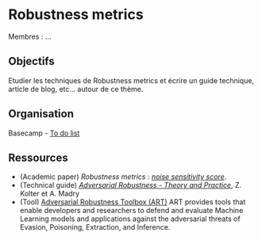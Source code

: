 # Robustness metrics

Membres : ...

## Objectifs 

Etudier les techniques de Robustness metrics et écrire un guide technique, article de blog, etc... autour de ce thème. 

## Organisation

Basecamp - [To do list](https://3.basecamp.com/4862987/buckets/18881058/todolists/3044273310)

## Ressources

- (Academic paper) *Robustness metrics* : *[noise sensitivity score](https://arxiv.org/abs/1806.01477)*.
- (Technical guide) *[Adversarial Robustness - Theory and Practice](https://adversarial-ml-tutorial.org/)*, Z. Kolter et A. Madry
- (Tool) [Adversarial Robustness Toolbox (ART)](https://github.com/Trusted-AI/adversarial-robustness-toolbox) ART provides tools that enable developers and researchers to defend and evaluate Machine Learning models and applications against the adversarial threats of Evasion, Poisoning, Extraction, and Inference.